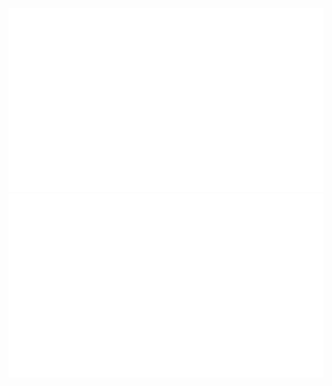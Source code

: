 ![](https://raw.githubusercontent.com/agkozak/github-stats/master/generated/overview.svg#gh-dark-mode-only)
![](https://raw.githubusercontent.com/agkozak/github-stats/master/generated/overview.svg#gh-light-mode-only)

